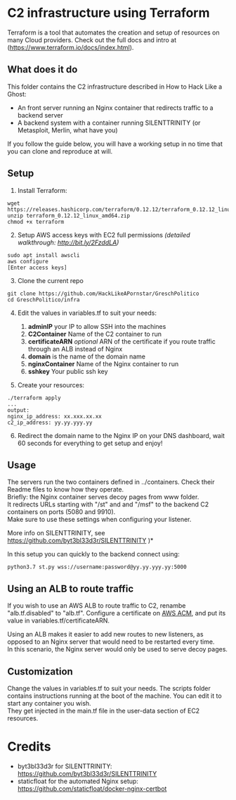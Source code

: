 # C2 infrastructure using Terraform

Terraform is a tool that automates the creation and setup of resources on many Cloud providers. Check out the full docs and intro at (https://www.terraform.io/docs/index.html).  

## What does it do
This folder contains the C2 infrastructure described in How to Hack Like a Ghost:
- An front server running an Nginx container that redirects traffic to a backend server
- A backend system with a container running SILENTTRINITY (or Metasploit, Merlin, what have you)

If you follow the guide below, you will have a working setup in no time that you can clone and reproduce at will.
## Setup
1. Install Terraform:
```
wget https://releases.hashicorp.com/terraform/0.12.12/terraform_0.12.12_linux_amd64.zip
unzip terraform_0.12.12_linux_amd64.zip 
chmod +x terraform
```  
2. Setup AWS access keys with EC2 full permissions *(detailed walkthrough: http://bit.ly/2FzddLA)*

```
sudo apt install awscli
aws configure
[Enter access keys]
```  
   
3. Clone the current repo  
```
git clone https://github.com/HackLikeAPornstar/GreschPolitico
cd GreschPolitico/infra
```  
4. Edit the values in variables.tf to suit your needs:
   1. **adminIP** your IP to allow SSH into the machines  
   2. **C2Container** Name of the C2 container to run
   3. **certificateARN** *optional* ARN of the certificate if you route traffic through an ALB instead of Nginx 
   4. **domain** is the name of the domain name   
   5. **nginxContainer** Name of the Nginx container to run   
   6. **sshkey** Your public ssh key
   
5. Create your resources:
```
./terraform apply
...
output:
nginx_ip_address: xx.xxx.xx.xx
c2_ip_address: yy.yy.yyy.yy

``` 
6. Redirect the domain name to the Nginx IP on your DNS dashboard, wait 60 seconds for everything to get setup and enjoy!  


## Usage

The servers run the two containers defined in ../containers. Check their Readme files to know how they operate.  
Briefly: the Nginx container serves decoy pages from www folder.   
It redirects URLs starting with "/st" and and "/msf" to the backend C2 containers on ports (5080 and 9910).  
Make sure to use these settings when configuring your listener.

More info on SILENTTRINITY, see https://github.com/byt3bl33d3r/SILENTTRINITY )*  

In this setup you can quickly to the backend connect using:
```
python3.7 st.py wss://username:password@yy.yy.yyy.yy:5000
``` 
## Using an ALB to route traffic
If you wish to use an AWS ALB to route traffic to C2, renambe "alb.tf.disabled" to "alb.tf". Configure a certificate on [AWS ACM](https://docs.aws.amazon.com/acm/latest/userguide/import-certificate.html), and put its value in variables.tf/certificateARN.  

Using an ALB makes it easier to add new routes to new listeners, as opposed to an Nginx server that would need to be restarted every time.  
In this scenario, the Nginx server would only be used to serve decoy pages.

## Customization
Change the values in variables.tf to suit your needs. The scripts folder contains instructions running at the boot of the machine. You can edit it to start any container you wish.  
They get injected in the main.tf file in the user-data section of EC2 resources.

# Credits
- byt3bl33d3r for SILENTTRINITY: https://github.com/byt3bl33d3r/SILENTTRINITY
- staticfloat for the automated Nginx setup: https://github.com/staticfloat/docker-nginx-certbot 